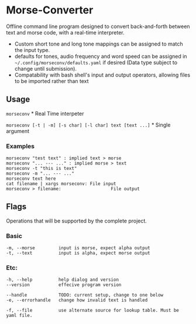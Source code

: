 # Morse-Converter
Offline command line program designed to convert back-and-forth between text and morse code, with a real-time interpreter.

 * Custom short tone and long tone mappings can be assigned to match the input type.
 * defaults for tones, audio frequency and word speed can be assigned in `~/.config/morseconv/defaults.yaml` if desired (Data type subject to change until submission).
 * Compatability with bash shell's input and output operators, allowing files to be imported rather than text


## Usage
`morseconv`
    * Real Time interpeter

`morseconv [-t | -m] [-s char] [-l char] text [text ...]`
    * Single argument

    
### Examples 
    morseconv "test text" : implied text > morse
    morseconv "... --- ..." : implied morse > text
    morseconv -t "this is text"
    morseconv -m "... --- ..."
    morseconv text here
    cat filename | xargs morseconv: File input
    morseconv > filename:                   File output

## Flags
Operations that will be supported by the complete project.

### Basic
    -m, --morse         input is morse, expect alpha output
    -t, --text          input is alpha, expect morse output

### Etc:
    -h, --help          help dialog and version
    --version           effecive program version

    --handle            TODO: current setup, change to one below
    -e, --errorhandle   change how invalid text is handled

    -f, --file          use alternate source for lookup table. Must be yaml file.
